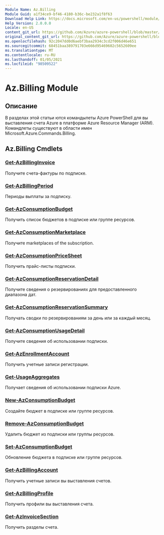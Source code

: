 ```yaml
---
Module Name: Az.Billing
Module Guid: a1f34ce9-bf46-4180-b36c-be232a1f8f63
Download Help Link: https://docs.microsoft.com/en-us/powershell/module/az.billing
Help Version: 2.0.0.0
Locale: en-US
content_git_url: https://github.com/Azure/azure-powershell/blob/master/src/Billing/Billing/help/Az.Billing.md
original_content_git_url: https://github.com/Azure/azure-powershell/blob/master/src/Billing/Billing/help/Az.Billing.md
ms.openlocfilehash: 92c2047dd0d6aebf3baa2934c3cd2f006d46e651
ms.sourcegitcommit: 68451baa389791703e666d95469602c5652609ee
ms.translationtype: MT
ms.contentlocale: ru-RU
ms.lasthandoff: 01/05/2021
ms.locfileid: "98509522"
---
```

# Az.Billing Module
## Описание
В разделах этой статьи ются командылеты Azure PowerShell для вы выставления счета Azure в платформе Azure Resource Manager (ARM). Командлеты существуют в области имен Microsoft.Azure.Commands.Billing.

## Az.Billing Cmdlets
### [Get-AzBillingInvoice](Get-AzBillingInvoice.md)
Получите счета-фактуры по подписке.

### [Get-AzBillingPeriod](Get-AzBillingPeriod.md)
Периоды выплаты за подписку.

### [Get-AzConsumptionBudget](Get-AzConsumptionBudget.md)
Получить список бюджетов в подписке или группе ресурсов.

### [Get-AzConsumptionMarketplace](Get-AzConsumptionMarketplace.md)
Получите marketplaces of the subscription.

### [Get-AzConsumptionPriceSheet](Get-AzConsumptionPriceSheet.md)
Получить прайс-листы подписки.

### [Get-AzConsumptionReservationDetail](Get-AzConsumptionReservationDetail.md)
Получите сведения о резервированиях для предоставленного диапазона дат.

### [Get-AzConsumptionReservationSummary](Get-AzConsumptionReservationSummary.md)
Получать сводки по резервированиям за день или за каждый месяц.

### [Get-AzConsumptionUsageDetail](Get-AzConsumptionUsageDetail.md)
Получите сведения об использовании подписки.

### [Get-AzEnrollmentAccount](Get-AzEnrollmentAccount.md)
Получить учетные записи регистрации.

### [Get-UsageAggregates](Get-UsageAggregates.md)
Получает сведения об использовании подписки Azure.

### [New-AzConsumptionBudget](New-AzConsumptionBudget.md)
Создайте бюджет в подписке или группе ресурсов.

### [Remove-AzConsumptionBudget](Remove-AzConsumptionBudget.md)
Удалить бюджет из подписки или группы ресурсов.

### [Set-AzConsumptionBudget](Set-AzConsumptionBudget.md)
Обновление бюджета в подписке или группе ресурсов.

### [Get-AzBillingAccount](Get-AzBillingAccount.md)
Получить учетные записи вы выставления счетов.

### [Get-AzBillingProfile](Get-AzBillingProfile.md)
Получить профили вы выставления счета.

### [Get-AzInvoiceSection](Get-AzInvoiceSection.md)
Получить разделы счета.

